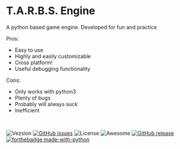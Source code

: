 # T.A.R.B.S. Engine
A python based game engine. Developed for fun and practice

Pros:
* Easy to use
* Highly and easily customizable
* Cross platform!
* Useful debugging functionality

Cons:
* Only works with python3
* Plenty of bugs
* Probably will always suck
* Inefficient

<br>

![Vezsion](https://img.shields.io/badge/Version-Alpha%201.0-blue.svg)
[![GitHub issues](https://img.shields.io/github/issues/bevacqua/awesome-badges.svg)](https://github.com/tman540/T.A.R.B.S.-Engine/issues)
![License](https://img.shields.io/badge/License-MIT-red.svg)
![Awesome](https://cdn.rawgit.com/sindresorhus/awesome/d7305f38d29fed78fa85652e3a63e154dd8e8829/media/badge.svg)
[![GitHub release](https://img.shields.io/github/release/bevacqua/awesome-badges.svg)](https://github.com/tman540/T.A.R.B.S.-Engine/releases)
[![forthebadge made-with-python](http://ForTheBadge.com/images/badges/made-with-python.svg)](https://www.python.org/)

